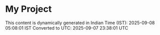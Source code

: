 # My Project

This content is dynamically generated in Indian Time (IST): 2025-09-08 05:08:01 IST
Converted to UTC: 2025-09-07 23:38:01 UTC
